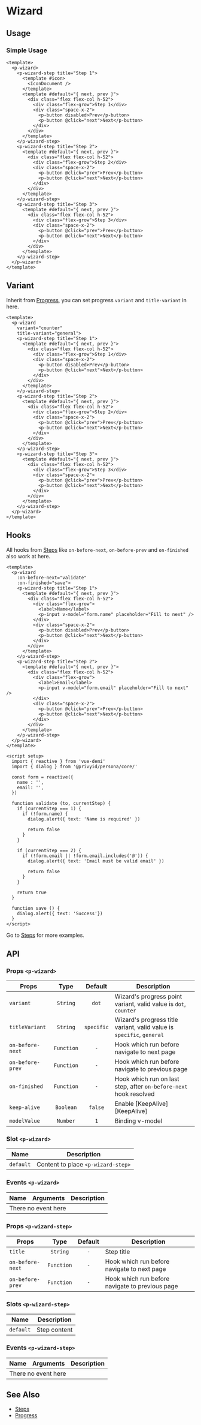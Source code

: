 <script setup>
  import pWizard from './Wizard.vue'
  import pWizardStep from './WizardStep.vue'
  import pButton from '../button/Button.vue'
  import pInput from '../input/Input.vue'
  import IconDocument from '@carbon/icons-vue/lib/document/16'
  import { ref, reactive } from 'vue-demi'
  import { dialog } from '../../core/'

  const step = ref(1)

  const form = reactive({
    name : '',
    email: '',
  })

  function validate (to, currentStep) {
    if (currentStep === 1) {
      if (!form.name) {
        dialog.alert({ text: 'Name is required' })

        return false
      }
    }

    if (currentStep === 2) {
      if (!form.email || !form.email.includes('@')) {
        dialog.alert({ text: 'Email must be valid email' })

        return false
      }
    }

    return true
  }

  function save () {
    dialog.alert({ text: 'Success'})
  }
</script>

# Wizard

## Usage

### Simple Usage

<preview>
  <p-wizard variant="counter">
    <p-wizard-step title="Step 1">
      <template #icon>
        <IconDocument />
      </template>
      <template #default="{ next, prev }">
        <div class="flex flex-col h-52">
          <div class="flex-grow">Step 1</div>
          <div class="space-x-2">
            <p-button disabled>Prev</p-button>
            <p-button @click="next">Next</p-button>
          </div>
        </div>
      </template>
    </p-wizard-step>
    <p-wizard-step title="Step 2">
      <template #default="{ next, prev }">
        <div class="flex flex-col h-52">
          <div class="flex-grow">Step 2</div>
          <div class="space-x-2">
            <p-button @click="prev">Prev</p-button>
            <p-button @click="next">Next</p-button>
          </div>
        </div>
      </template>
    </p-wizard-step>
    <p-wizard-step title="Step 3">
      <template #default="{ next, prev }">
        <div class="flex flex-col h-52">
          <div class="flex-grow">Step 3</div>
          <div class="space-x-2">
            <p-button @click="prev">Prev</p-button>
            <p-button @click="next">Next</p-button>
          </div>
        </div>
      </template>
    </p-wizard-step>
  </p-wizard>
</preview>

```vue
<template>
  <p-wizard>
    <p-wizard-step title="Step 1">
      <template #icon>
        <IconDocument />
      </template>
      <template #default="{ next, prev }">
        <div class="flex flex-col h-52">
          <div class="flex-grow">Step 1</div>
          <div class="space-x-2">
            <p-button disabled>Prev</p-button>
            <p-button @click="next">Next</p-button>
          </div>
        </div>
      </template>
    </p-wizard-step>
    <p-wizard-step title="Step 2">
      <template #default="{ next, prev }">
        <div class="flex flex-col h-52">
          <div class="flex-grow">Step 2</div>
          <div class="space-x-2">
            <p-button @click="prev">Prev</p-button>
            <p-button @click="next">Next</p-button>
          </div>
        </div>
      </template>
    </p-wizard-step>
    <p-wizard-step title="Step 3">
      <template #default="{ next, prev }">
        <div class="flex flex-col h-52">
          <div class="flex-grow">Step 3</div>
          <div class="space-x-2">
            <p-button @click="prev">Prev</p-button>
            <p-button @click="next">Next</p-button>
          </div>
        </div>
      </template>
    </p-wizard-step>
  </p-wizard>
</template>
```

## Variant

Inherit from [Progress](/components/progress/), you can set progress `variant` and `title-variant` in here.

<preview>
  <p-wizard
    variant="counter"
    title-variant="general">
    <p-wizard-step title="Step 1">
      <template #default="{ next, prev }">
        <div class="flex flex-col h-52">
          <div class="flex-grow">Step 1</div>
          <div class="space-x-2">
            <p-button disabled>Prev</p-button>
            <p-button @click="next">Next</p-button>
          </div>
        </div>
      </template>
    </p-wizard-step>
    <p-wizard-step title="Step 2">
      <template #default="{ next, prev }">
        <div class="flex flex-col h-52">
          <div class="flex-grow">Step 2</div>
          <div class="space-x-2">
            <p-button @click="prev">Prev</p-button>
            <p-button @click="next">Next</p-button>
          </div>
        </div>
      </template>
    </p-wizard-step>
    <p-wizard-step title="Step 3">
      <template #default="{ next, prev }">
        <div class="flex flex-col h-52">
          <div class="flex-grow">Step 3</div>
          <div class="space-x-2">
            <p-button @click="prev">Prev</p-button>
            <p-button @click="next">Next</p-button>
          </div>
        </div>
      </template>
    </p-wizard-step>
  </p-wizard>
</preview>

```vue
<template>
  <p-wizard
    variant="counter"
    title-variant="general">
    <p-wizard-step title="Step 1">
      <template #default="{ next, prev }">
        <div class="flex flex-col h-52">
          <div class="flex-grow">Step 1</div>
          <div class="space-x-2">
            <p-button disabled>Prev</p-button>
            <p-button @click="next">Next</p-button>
          </div>
        </div>
      </template>
    </p-wizard-step>
    <p-wizard-step title="Step 2">
      <template #default="{ next, prev }">
        <div class="flex flex-col h-52">
          <div class="flex-grow">Step 2</div>
          <div class="space-x-2">
            <p-button @click="prev">Prev</p-button>
            <p-button @click="next">Next</p-button>
          </div>
        </div>
      </template>
    </p-wizard-step>
    <p-wizard-step title="Step 3">
      <template #default="{ next, prev }">
        <div class="flex flex-col h-52">
          <div class="flex-grow">Step 3</div>
          <div class="space-x-2">
            <p-button @click="prev">Prev</p-button>
            <p-button @click="next">Next</p-button>
          </div>
        </div>
      </template>
    </p-wizard-step>
  </p-wizard>
</template>
```

## Hooks

All hooks from [Steps](/components/steps/) like `on-before-next`, `on-before-prev` and `on-finished` also work at here.

<preview>
  <p-wizard
    :on-before-next="validate"
    :on-finished="save">
    <p-wizard-step title="Step 1">
      <template #default="{ next, prev }">
        <div class="flex flex-col h-52">
          <div class="flex-grow">
            <label>Name</label>
            <p-input v-model="form.name" placeholder="Fill to next" />
          </div>
          <div class="space-x-2">
            <p-button disabled>Prev</p-button>
            <p-button @click="next">Next</p-button>
          </div>
        </div>
      </template>
    </p-wizard-step>
    <p-wizard-step title="Step 2">
      <template #default="{ next, prev }">
        <div class="flex flex-col h-52">
          <div class="flex-grow">
            <label>Email</label>
            <p-input v-model="form.email" placeholder="Fill to next" />
          </div>
          <div class="space-x-2">
            <p-button @click="prev">Prev</p-button>
            <p-button @click="next">Next</p-button>
          </div>
        </div>
      </template>
    </p-wizard-step>
  </p-wizard>
</preview>

```vue
<template>
  <p-wizard
    :on-before-next="validate"
    :on-finished="save">
    <p-wizard-step title="Step 1">
      <template #default="{ next, prev }">
        <div class="flex flex-col h-52">
          <div class="flex-grow">
            <label>Name</label>
            <p-input v-model="form.name" placeholder="Fill to next" />
          </div>
          <div class="space-x-2">
            <p-button disabled>Prev</p-button>
            <p-button @click="next">Next</p-button>
          </div>
        </div>
      </template>
    </p-wizard-step>
    <p-wizard-step title="Step 2">
      <template #default="{ next, prev }">
        <div class="flex flex-col h-52">
          <div class="flex-grow">
            <label>Email</label>
            <p-input v-model="form.email" placeholder="Fill to next" />
          </div>
          <div class="space-x-2">
            <p-button @click="prev">Prev</p-button>
            <p-button @click="next">Next</p-button>
          </div>
        </div>
      </template>
    </p-wizard-step>
  </p-wizard>
</template>

<script setup>
  import { reactive } from 'vue-demi'
  import { dialog } from '@privyid/persona/core/'

  const form = reactive({
    name : '',
    email: '',
  })

  function validate (to, currentStep) {
    if (currentStep === 1) {
      if (!form.name) {
        dialog.alert({ text: 'Name is required' })

        return false
      }
    }

    if (currentStep === 2) {
      if (!form.email || !form.email.includes('@')) {
        dialog.alert({ text: 'Email must be valid email' })

        return false
      }
    }

    return true
  }

  function save () {
    dialog.alert({ text: 'Success'})
  }
</script>
```

Go to [Steps](/components/steps/#hooks) for more examples.

## API

### Props `<p-wizard>`

| Props            |    Type    |  Default   | Description                                                           |
|------------------|:----------:|:----------:|-----------------------------------------------------------------------|
| `variant`        |  `String`  |   `dot`    | Wizard's progress point variant, valid value is `dot`, `counter`      |
| `titleVariant`   |  `String`  | `specific` | Wizard's progress title variant, valid value is `specific`, `general` |
| `on-before-next` | `Function` |    `-`     | Hook which run before navigate to next page                           |
| `on-before-prev` | `Function` |    `-`     | Hook which run before navigate to previous page                       |
| `on-finished`    | `Function` |    `-`     | Hook which run on last step, after `on-before-next` hook resolved     |
| `keep-alive`     | `Boolean`  |  `false`   | Enable [KeepAlive][KeepAlive]                                         |
| `modelValue`     |  `Number`  |    `1`     | Binding v-model                                                       |

### Slot `<p-wizard>`

| Name      | Description                        |
|-----------|------------------------------------|
| `default` | Content to place `<p-wizard-step>` |

### Events `<p-wizard>`

<table>
  <thead>
    <tr>
      <th>Name</th>
      <th>Arguments</th>
      <th>Description</th>
    </tr>
  </thead>
  <tbody>
    <tr>
      <td colspan="3" class="text-center">There no event here</td>
    </tr>
  </tbody>
</table>

### Props `<p-wizard-step>`

| Props            |    Type    | Default | Description                                     |
|------------------|:----------:|:-------:|-------------------------------------------------|
| `title`          |  `String`  |   `-`   | Step title                                      |
| `on-before-next` | `Function` |   `-`   | Hook which run before navigate to next page     |
| `on-before-prev` | `Function` |   `-`   | Hook which run before navigate to previous page |

### Slots `<p-wizard-step>`

| Name      | Description  |
|-----------|--------------|
| `default` | Step content |

### Events `<p-wizard-step>`

<table>
  <thead>
    <tr>
      <th>Name</th>
      <th>Arguments</th>
      <th>Description</th>
    </tr>
  </thead>
  <tbody>
    <tr>
      <td colspan="3" class="text-center">There no event here</td>
    </tr>
  </tbody>
</table>

## See Also

- [Steps](/components/steps/)
- [Progress](/components/progress/)
